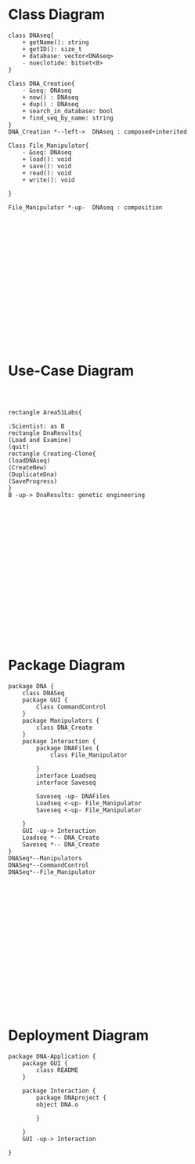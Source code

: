 # Class Diagram

```plantuml
class DNAseq{
    + getName(): string
    + getID(): size_t
    + database: vector<DNAseq>
    - nueclotide: bitset<8>
}

Class DNA_Creation{
    - &seq: DNAseq
    + new() : DNAseq
    + dup() : DNAseq
    + search_in_database: bool
    + find_seq_by_name: string
}
DNA_Creation *--left->  DNAseq : composed+inherited

Class File_Manipulator{
    - &seq: DNAseq
    + load(): void
    + save(): void
    + read(): void
    + write(): void

}

File_Manipulator *-up-  DNAseq : composition

```
<br>
<br>
<br>
<br>
<br>
<br>
<br>
<br>
<br>
<br>
<br>
<br>
<br>
<br>
<br>

# Use-Case Diagram
```plantuml



rectangle Area51Labs{

:Scientist: as B
rectangle DnaResults{
(Load and Examine)
(quit)
rectangle Creating-Clone{
(loadDNAseq)
(CreateNew)
(DuplicateDna)
(SaveProgress)
}
B -up-> DnaResults: genetic engineering


```
<br>
<br>
<br>
<br>
<br>
<br>
<br>
<br>
<br>
<br>
<br>
<br>
<br>
<br>
<br>

# Package Diagram
```plantuml
package DNA {
    class DNASeq
    package GUI {
        Class CommandControl
    }
    package Manipulators {
        class DNA_Create
    }
    package Interaction {
        package DNAFiles {
            class File_Manipulator
            
        }
        interface Loadseq
        interface Saveseq
      
        Saveseq -up- DNAFiles
        Loadseq <-up- File_Manipulator
        Saveseq <-up- File_Manipulator

    }
    GUI -up-> Interaction
    Loadseq *-- DNA_Create
    Saveseq *-- DNA_Create
}
DNASeq*--Manipulators
DNASeq*--CommandControl
DNASeq*--File_Manipulator
```
<br>
<br>
<br>
<br>
<br>
<br>
<br>
<br>
<br>
<br>
<br>
<br>
<br>
<br>
<br>

# Deployment Diagram
```plantuml
package DNA-Application {
    package GUI {
        class README
    }
  
    package Interaction {
        package DNAproject {
        object DNA.o
            
        }
    
    }
    GUI -up-> Interaction
   
}

